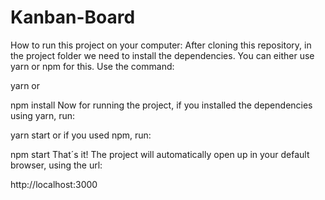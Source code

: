 # Kanban-Board
How to run this project on your computer:
After cloning this repository, in the project folder we need to install the dependencies. You can either use yarn or npm for this. Use the command:

yarn
or

npm install
Now for running the project, if you installed the dependencies using yarn, run:

yarn start
or if you used npm, run:

npm start
That´s it! The project will automatically open up in your default browser, using the url:

http://localhost:3000

